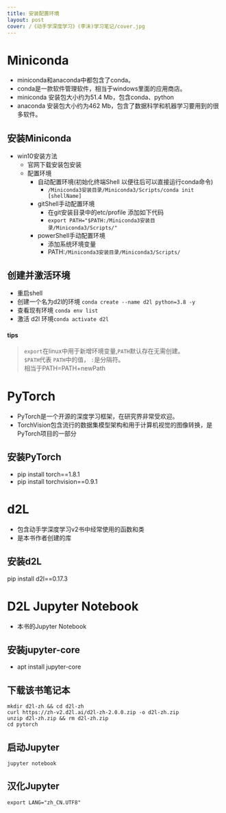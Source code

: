 ```yaml
---
title: 安装配置环境
layout: post
cover: /《动手学深度学习》(李沫)学习笔记/cover.jpg
---
```


# Miniconda
* miniconda和anaconda中都包含了conda。
* conda是一款软件管理软件，相当于windows里面的应用商店。
* miniconda 安装包大小约为51.4 Mb，包含conda、python
* anaconda 安装包大小约为462 Mb，包含了数据科学和机器学习要用到的很多软件。

## 安装Miniconda
* win10安装方法
    + 官网下载安装包安装
    + 配置环境
        + 自动配置环境(初始化终端Shell 以便往后可以直接运行conda命令)
            + `/Miniconda3安装目录/Miniconda3/Scripts/conda init [shellName]`
        - gitShell手动配置环境
            + 在git安装目录中的etc/profile 添加如下代码
            + `export PATH="$PATH:/Miniconda3安装目录/Miniconda3/Scripts/"`
        - powerShell手动配置环境
            + 添加系统环境变量
            + PATH:`/Miniconda3安装目录/Miniconda3/Scripts/`

## 创建并激活环境
* 重启shell
* 创建一个名为d2l的环境 `conda create --name d2l python=3.8 -y`
* 查看现有环境 `conda env list`
* 激活 d2l 环境`conda activate d2l`

#### tips
>`export`在linux中用于新增环境变量,`PATH`默认存在无需创建。<br>
> `$PATH`代表 `PATH`中的值， `:`是分隔符。<br>
> 相当于PATH=PATH+newPath<br>

# PyTorch
* PyTorch是一个开源的深度学习框架，在研究界非常受欢迎。
* TorchVision包含流行的数据集模型架构和用于计算机视觉的图像转换，是PyTorch项目的一部分
## 安装PyTorch
* pip install torch==1.8.1
* pip install torchvision==0.9.1


#  d2L
* 包含动手学深度学习v2书中经常使用的函数和类
* 是本书作者创建的库
## 安装d2L
pip install d2l==0.17.3

# D2L Jupyter Notebook
* 本书的Jupyter Notebook

## 安装jupyter-core
* apt install jupyter-core

## 下载该书笔记本
`mkdir d2l-zh && cd d2l-zh`<br>
`curl https://zh-v2.d2l.ai/d2l-zh-2.0.0.zip -o d2l-zh.zip`<br>
`unzip d2l-zh.zip && rm d2l-zh.zip`<br>
`cd pytorch`<br>

## 启动Jupyter
`jupyter notebook`
## 汉化Jupyter
`export LANG="zh_CN.UTF8"`
